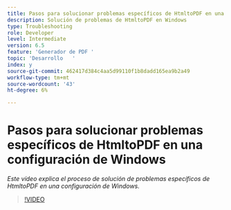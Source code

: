 ```yaml
---
title: Pasos para solucionar problemas específicos de HtmltoPDF en una configuración de Windows
description: Solución de problemas de HtmltoPDF en Windows
type: Troubleshooting
role: Developer
level: Intermediate
version: 6.5
feature: 'Generador de PDF '
topic: 'Desarrollo   '
index: y
source-git-commit: 462417d384c4aa5d99110f1b8dadd165ea9b2a49
workflow-type: tm+mt
source-wordcount: '43'
ht-degree: 6%

---
```




# Pasos para solucionar problemas específicos de HtmltoPDF en una configuración de Windows

*Este vídeo explica el proceso de solución de problemas específicos de HtmltoPDF en una configuración de Windows.*

>[!VIDEO](https://video.tv.adobe.com/v/335545?quality=9&learn=on)
